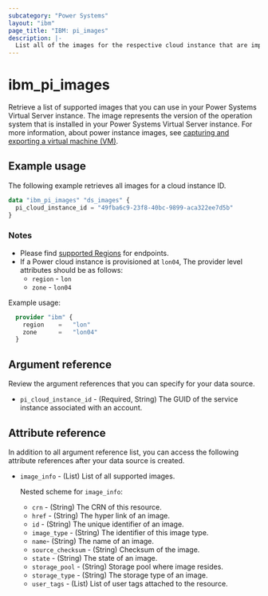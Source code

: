 ```yaml
---
subcategory: "Power Systems"
layout: "ibm"
page_title: "IBM: pi_images"
description: |-
  List all of the images for the respective cloud instance that are imported from catalog by the user.
---
```


# ibm_pi_images

Retrieve a list of supported images that you can use in your Power Systems Virtual Server instance. The image represents the version of the operation system that is installed in your Power Systems Virtual Server instance. For more information, about power instance images, see [capturing and exporting a virtual machine (VM)](https://cloud.ibm.com/docs/power-iaas?topic=power-iaas-capturing-exporting-vm).

## Example usage

The following example retrieves all images for a cloud instance ID.

```terraform
data "ibm_pi_images" "ds_images" {
  pi_cloud_instance_id = "49fba6c9-23f8-40bc-9899-aca322ee7d5b"
}
```

### Notes

- Please find [supported Regions](https://cloud.ibm.com/apidocs/power-cloud#endpoint) for endpoints.
- If a Power cloud instance is provisioned at `lon04`, The provider level attributes should be as follows:
  - `region` - `lon`
  - `zone` - `lon04`
  
Example usage:

  ```terraform
    provider "ibm" {
      region    =   "lon"
      zone      =   "lon04"
    }
  ```
  
## Argument reference

Review the argument references that you can specify for your data source.

- `pi_cloud_instance_id` - (Required, String) The GUID of the service instance associated with an account.

## Attribute reference

In addition to all argument reference list, you can access the following attribute references after your data source is created.

- `image_info` - (List) List of all supported images.

  Nested scheme for `image_info`:
  - `crn` - (String) The CRN of this resource.
  - `href` - (String) The hyper link of an image. 
  - `id` - (String) The unique identifier of an image.
  - `image_type` - (String) The identifier of this image type.
  - `name`-  (String) The name of an image.
  - `source_checksum` - (String) Checksum of the image.
  - `state` - (String) The state of an image.
  - `storage_pool` - (String) Storage pool where image resides.
  - `storage_type` - (String) The storage type of an image.
  - `user_tags` - (List) List of user tags attached to the resource.
